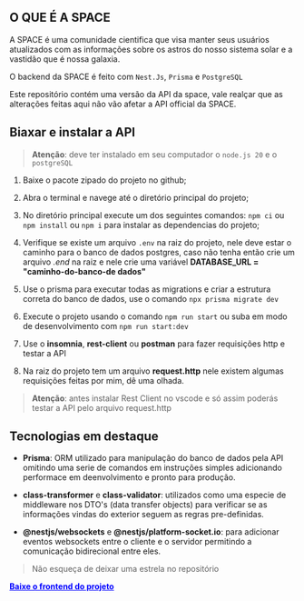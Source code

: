 ## O QUE É A SPACE
A SPACE é uma comunidade cientifica que visa manter seus usuários atualizados com as informações sobre os astros do nosso sistema solar e a vastidão que é nossa galaxia.

O backend da SPACE é feito com `Nest.Js`, `Prisma` e `PostgreSQL`

Este repositório contém uma versão da API da space, vale realçar que as alterações feitas aqui não vão afetar a API official da SPACE.

## Biaxar e instalar a API

> **Atenção**: deve ter instalado em seu computador o `node.js 20` e o `postgreSQL` <br/>


1. Baixe o pacote zipado do projeto no github;

2. Abra o terminal e navege até o diretório principal do projeto;

3. No diretório principal execute um dos seguintes comandos: `npm ci` ou `npm install` ou `npm i` para instalar as dependencias do projeto;

4. Verifique se existe um arquivo `.env` na raiz do projeto, nele deve estar o caminho para o banco de dados postgres, caso não tenha então crie um arquivo *.end* na raiz e nele crie uma variável **DATABASE_URL = "caminho-do-banco-de dados"** 

5. Use o prisma para executar todas as migrations e criar a estrutura correta do banco de dados, use o comando `npx prisma migrate dev`

6. Execute o projeto usando o comando `npm run start` ou suba em modo de desenvolvimento com `npm run start:dev`

7. Use o **insomnia**, **rest-client** ou **postman** para fazer requisições http e testar a API

8. Na raiz do projeto tem um arquivo **request.http** nele existem algumas requisições feitas por mim, dê uma olhada.

> **Atenção**: antes instalar Rest Client no vscode e só assim poderás testar a API pelo arquivo request.http

## Tecnologias em destaque
* **Prisma**: ORM utilizado para manipulação do banco de dados pela API omitindo uma serie de comandos em instruções simples adicionando performace em deenvolvimento e pronto para produção.

* **class-transformer** e **class-validator**: utilizados como uma especie de middleware nos DTO's (data transfer objects) para verificar se as informações vindas do exterior seguem as regras pre-definidas.
* **@nestjs/websockets** e **@nestjs/platform-socket.io**: para adicionar eventos websockets entre o cliente e o servidor permitindo a comunicação bidirecional entre eles.

> Não esqueça de deixar uma estrela no repositório

<a href="#" style="color:blue; font-weight:700 ;">Baixe o frontend do projeto<a/>
